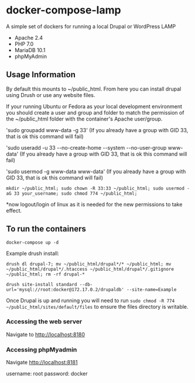 # docker-compose-lamp
A simple set of dockers for running a local Drupal or WordPress LAMP
- Apache 2.4
- PHP 7.0
- MariaDB 10.1
- phpMyAdmin

## Usage Information

By default this mounts to ~/public_html.  From here you can install drupal using Drush or use any website files.

If your running Ubuntu or Fedora as your local development environment you should create a user and group and folder to match the permission of the ~/public_html folder with the container's Apache user/group.

'sudo groupadd www-data -g 33'  (If you already have a group with GID 33, that is ok this command will fail)

'sudo useradd -u 33  --no-create-home --system --no-user-group www-data' (If you already have a group with GID 33, that is ok this command will fail)

'sudo usermod -g www-data www-data'  (If you already have a group with GID 33, that is ok this command will fail)

`mkdir ~/public_html; sudo chown -R 33:33 ~/public_html; sudo usermod -aG 33 your_username; sudo chmod 774 ~/public_html;`

*now logout/login of linux as it is needed for the new permissions to take effect.

## To run the containers
`docker-compose up -d`

Example drush install:

`drush dl drupal-7; mv ~/public_html/drupal*/* ~/public_html; mv ~/public_html/drupal*/.htaccess ~/public_html/drupal*/.gitignore ~/public_html; rm -rf drupal-*`

`drush site-install standard --db-url='mysql://root:docker@172.17.0.2/drupaldb' --site-name=Example`

Once Drupal is up and running you will need to run `sudo chmod -R 774 ~/public_html/sites/default/files` to ensure the files directory is writable.

### Accessing the web server

Navigate to [http://localhost:8180](http://localhost:8180)

### Accessing phpMyadmin

Navigate [http://localhost:8181](http://localhost:8181)

username: root
password: docker
